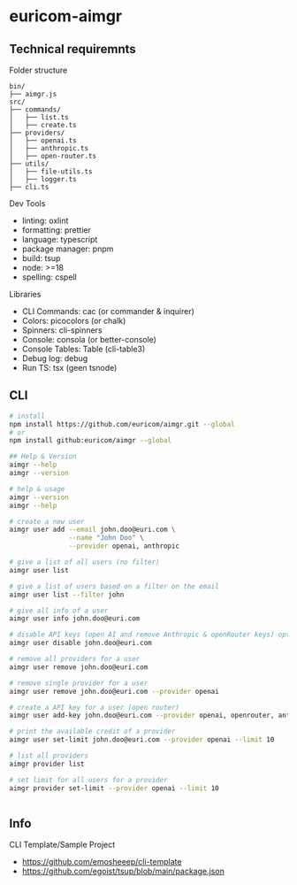 # euricom-aimgr

## Technical requiremnts

Folder structure

```
bin/
├── aimgr.js
src/
├── commands/
│   ├── list.ts
│   ├── create.ts
├── providers/
│   ├── openai.ts
│   ├── anthropic.ts
│   ├── open-router.ts
├── utils/
│   ├── file-utils.ts
│   ├── logger.ts
├── cli.ts
```

Dev Tools

- linting: oxlint
- formatting: prettier
- language: typescript
- package manager: pnpm
- build: tsup
- node: >=18
- spelling: cspell

Libraries

- CLI Commands: cac (or commander & inquirer)
- Colors: picocolors (or chalk)
- Spinners: cli-spinners
- Console: consola (or better-console)
- Console Tables: Table (cli-table3)
- Debug log: debug
- Run TS: tsx (geen tsnode)

## CLI

```bash
# install
npm install https://github.com/euricom/aimgr.git --global
# or
npm install github:euricom/aimgr --global

## Help & Version
aimgr --help
aimgr --version

# help & usage
aimgr --version
aimgr --help

# create a new user
aimgr user add --email john.doo@euri.com \
               --name "John Doo" \
               --provider openai, anthropic

# give a list of all users (no filter)
aimgr user list

# give a list of users based on a filter on the email
aimgr user list --filter john

# give all info of a user
aimgr user info john.doo@euri.com

# disable API keys (open AI and remove Anthropic & openRouter keys) optional !!!!
aimgr user disable john.doo@euri.com

# remove all providers for a user
aimgr user remove john.doo@euri.com

# remove single provider for a user
aimgr user remove john.doo@euri.com --provider openai

# create a API key for a user (open router)
aimgr user add-key john.doo@euri.com --provider openai, openrouter, anthropic

# print the available credit of a provider
aimgr user set-limit john.doo@euri.com --provider openai --limit 10

# list all providers
aimgr provider list

# set limit for all users for a provider
aimgr provider set-limit --provider openai --limit 10



```

## Info

CLI Template/Sample Project

- https://github.com/emosheeep/cli-template
- https://github.com/egoist/tsup/blob/main/package.json
